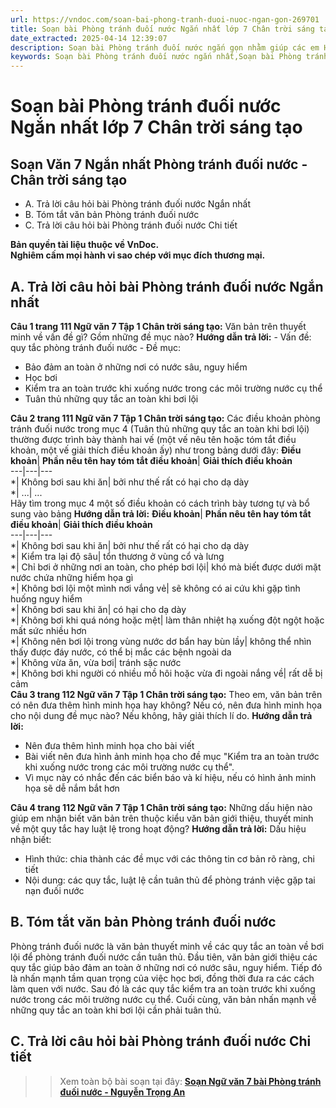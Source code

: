 ```yaml
---
url: https://vndoc.com/soan-bai-phong-tranh-duoi-nuoc-ngan-gon-269701
title: Soạn bài Phòng tránh đuối nước Ngắn nhất lớp 7 Chân trời sáng tạo - VnDoc.com
date_extracted: 2025-04-14 12:39:07
description: Soạn bài Phòng tránh đuối nước ngắn gọn nhằm giúp các em HS đạt kết quả tốt trong quá trình làm bài tập và học tập môn Ngữ văn lớp 7 sách Chân trời sáng tạo.
keywords: Soạn bài Phòng tránh đuối nước ngắn nhất,Soạn bài Phòng tránh đuối nước ngắn gọn,Phòng tránh đuối nước,Soạn bài Phòng tránh đuối nước,Phòng tránh đuối nước Nguyễn Trọng An,Soạn bài Phòng tránh đuối nước trang 109,Soạn bài Phòng tránh đuối nước Nguyễn Trọng An,Phòng tránh đuối nước trang 109,Soạn Phòng tránh đuối nước,Soạn văn 7 Phòng tránh đuối nước,Soạn Ngữ văn 7 Phòng tránh đuối nước,soạn văn 7,ngữ văn 7,văn 7,soan van 7,soạn văn lớp 7,ngữ văn lớp 7
---
```


# Soạn bài Phòng tránh đuối nước Ngắn nhất lớp 7 Chân trời sáng tạo
## **Soạn Văn 7 Ngắn nhất Phòng tránh đuối nước - Chân trời sáng tạo**
  * A. Trả lời câu hỏi bài Phòng tránh đuối nước Ngắn nhất
  * B. Tóm tắt văn bản Phòng tránh đuối nước
  * C. Trả lời câu hỏi bài Phòng tránh đuối nước Chi tiết

**Bản quyền tài liệu thuộc về VnDoc.  
Nghiêm cấm mọi hành vi sao chép với mục đích thương mại.**
## **A. Trả lời câu hỏi bài Phòng tránh đuối nước Ngắn nhất**
**Câu 1 trang 111 Ngữ văn 7 Tập 1 Chân trời sáng tạo:** Văn bản trên thuyết minh về vấn đề gì? Gồm những đề mục nào?
**Hướng dẫn trả lời:**
\- Vấn đề: quy tắc phòng tránh đuối nước
\- Đề mục:
  * Bảo đảm an toàn ở những nơi có nước sâu, nguy hiểm
  * Học bơi
  * Kiểm tra an toàn trước khi xuống nước trong các môi trường nước cụ thể
  * Tuân thủ những quy tắc an toàn khi bơi lội

**Câu 2 trang 111 Ngữ văn 7 Tập 1 Chân trời sáng tạo:** Các điều khoản phòng tránh đuối nước trong mục 4 \(Tuân thủ những quy tắc an toàn khi bơi lội\) thường được trình bày thành hai vế \(một vế nêu tên hoặc tóm tắt điều khoản, một vế giải thích điều khoản ấy\) như trong bảng dưới đây:
**Điều khoản**| **Phần nêu tên hay tóm tắt điều khoản**| **Giải thích điều khoản**  
---|---|---  
\*| Không bơi sau khi ăn| bởi như thế rất có hại cho dạ dày  
\*| ...| ...  
Hãy tìm trong mục 4 một số điều khoản có cách trình bày tương tự và bổ sung vào bảng
**Hướng dẫn trả lời:**
**Điều khoản**| **Phần nêu tên hay tóm tắt điều khoản**| **Giải thích điều khoản**  
---|---|---  
\*| Không bơi sau khi ăn| bởi như thế rất có hại cho dạ dày  
\*| Kiểm tra lại độ sâu| tổn thương ở vùng cổ và lưng  
\*| Chỉ bơi ở những nơi an toàn, cho phép bơi lội| khó mà biết được dưới mặt nước chứa những hiểm họa gì  
\*| Không bơi lội một mình nơi vắng vẻ| sẽ không có ai cứu khi gặp tình huống nguy hiểm  
\*| Không bơi sau khi ăn| có hại cho dạ dày  
\*| Không bơi khi quá nóng hoặc mệt| làm thân nhiệt hạ xuống đột ngột hoặc mất sức nhiều hơn  
\*| Không nên bơi lội trong vùng nước dơ bẩn hay bùn lầy| không thể nhìn thấy được đáy nước, có thể bị mắc các bệnh ngoài da  
\*| Không vừa ăn, vừa bơi| tránh sặc nước  
\*| Không bơi khi người có nhiều mồ hôi hoặc vừa đi ngoài nắng về| rất dễ bị cảm  
**Câu 3 trang 112 Ngữ văn 7 Tập 1 Chân trời sáng tạo:** Theo em, văn bản trên có nên đưa thêm hình minh họa hay không? Nếu có, nên đưa hình minh họa cho nội dung đề mục nào? Nếu không, hãy giải thích lí do.
**Hướng dẫn trả lời:**
  * Nên đưa thêm hình minh họa cho bài viết
  * Bài viết nên đưa hình ảnh minh họa cho đề mục "Kiểm tra an toàn trước khi xuống nước trong các môi trường nước cụ thể".
  * Vì mục này có nhắc đến các biển báo và kí hiệu, nếu có hình ảnh minh họa sẽ dễ nắm bắt hơn

**Câu 4 trang 112 Ngữ văn 7 Tập 1 Chân trời sáng tạo:** Những dấu hiện nào giúp em nhận biết văn bản trên thuộc kiểu văn bản giới thiệu, thuyết minh về một quy tắc hay luật lệ trong hoạt động?
**Hướng dẫn trả lời:**
Dấu hiệu nhận biết:
  * Hình thức: chia thành các đề mục với các thông tin cơ bản rõ ràng, chi tiết
  * Nội dung: các quy tắc, luật lệ cần tuân thủ để phòng tránh việc gặp tai nạn đuối nước

## **B. Tóm tắt văn bản Phòng tránh đuối nước**
Phòng tránh đuối nước là văn bản thuyết minh về các quy tắc an toàn về bơi lội để phòng tránh đuối nước cần tuân thủ. Đầu tiên, văn bản giới thiệu các quy tắc giúp bảo đảm an toàn ở những nơi có nước sâu, nguy hiểm. Tiếp đó là nhấn mạnh tầm quan trọng của việc học bơi, đồng thời đưa ra các cách làm quen với nước. Sau đó là các quy tắc kiểm tra an toàn trước khi xuống nước trong các môi trường nước cụ thể. Cuối cùng, văn bản nhấn mạnh về những quy tắc an toàn khi bơi lội cần phải tuân thủ.
## **C. Trả lời câu hỏi bài Phòng tránh đuối nước Chi tiết**
>> Xem toàn bộ bài soạn tại đây: **[Soạn Ngữ văn 7 bài Phòng tránh đuối nước - Nguyễn Trọng An](<https://vndoc.com/soan-bai-phong-tranh-duoi-nuoc-nguyen-trong-an-269699>)**

